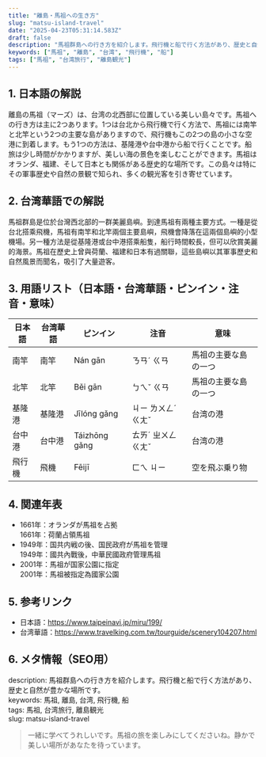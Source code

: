 ```yaml
---
title: "離島・馬祖への生き方"
slug: "matsu-island-travel"
date: "2025-04-23T05:31:14.583Z"
draft: false
description: "馬祖群島への行き方を紹介します。飛行機と船で行く方法があり、歴史と自然が豊かな場所です。"
keywords: ["馬祖", "離島", "台湾", "飛行機", "船"]
tags: ["馬祖", "台湾旅行", "離島観光"]
---
```


## 1. 日本語の解説
離島の馬祖（マーズ）は、台湾の北西部に位置している美しい島々です。馬祖への行き方は主に2つあります。1つは台北から飛行機で行く方法で、馬祖には南竿と北竿という2つの主要な島がありますので、飛行機もこの2つの島の小さな空港に到着します。もう1つの方法は、基隆港や台中港から船で行くことです。船旅は少し時間がかかりますが、美しい海の景色を楽しむことができます。馬祖はオランダ、福建、そして日本とも関係がある歴史的な場所です。この島々は特にその軍事歴史や自然の景観で知られ、多くの観光客を引き寄せています。

## 2. 台湾華語での解説  
馬祖群島是位於台灣西北部的一群美麗島嶼。到達馬祖有兩種主要方式。一種是從台北搭乘飛機，馬祖有南竿和北竿兩個主要島嶼，飛機會降落在這兩個島嶼的小型機場。另一種方法是從基隆港或台中港搭乘船隻，船行時間較長，但可以欣賞美麗的海景。馬祖在歷史上曾與荷蘭、福建和日本有過關聯，這些島嶼以其軍事歷史和自然風景而聞名，吸引了大量遊客。

## 3. 用語リスト（日本語・台湾華語・ピンイン・注音・意味）

| 日本語 | 台湾華語 | ピンイン | 注音 | 意味 |
| ---- | ---- | ---- | ---- | ---- |
| 南竿 | 南竿 | Nán gān | ㄋㄢˊ ㄍㄢ | 馬祖の主要な島の一つ |
| 北竿 | 北竿 | Běi gān | ㄅㄟˇ ㄍㄢ | 馬祖の主要な島の一つ |
| 基隆港 | 基隆港 | Jīlóng gǎng | ㄐㄧ ㄌㄨㄥˊ ㄍㄤˇ | 台湾の港 |
| 台中港 | 台中港 | Táizhōng gǎng | ㄊㄞˊ ㄓㄨㄥ ㄍㄤˇ | 台湾の港 |
| 飛行機 | 飛機 | Fēijī | ㄈㄟ ㄐㄧ | 空を飛ぶ乗り物 |

## 4. 関連年表

- 1661年：オランダが馬祖を占拠  
  1661年：荷蘭占領馬祖
- 1949年：国共内戦の後、国民政府が馬祖を管理  
  1949年：國共內戰後，中華民國政府管理馬祖
- 2001年：馬祖が国家公園に指定  
  2001年：馬祖被指定為國家公園

## 5. 参考リンク  

- 日本語：https://www.taipeinavi.jp/miru/199/
- 台湾華語：https://www.travelking.com.tw/tourguide/scenery104207.html

## 6. メタ情報（SEO用） 

description: 馬祖群島への行き方を紹介します。飛行機と船で行く方法があり、歴史と自然が豊かな場所です。  
keywords: 馬祖, 離島, 台湾, 飛行機, 船  
tags: 馬祖, 台湾旅行, 離島観光  
slug: matsu-island-travel

> 一緒に学べてうれしいです。馬祖の旅を楽しみにしてくださいね。静かで美しい場所があなたを待っています。